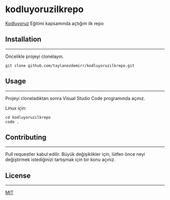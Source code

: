 # kodluyoruzilkrepo
[Kodluyoruz](https://kodluyoruz.org) Eğitimi kapsamında açtığım ilk repo
## Installation
---
Öncelikle projeyi clonelayın.

` git clone github.com/taylanozdemirr/kodluyoruzilkrepo.git `
## Usage
---
Projeyi cloneladıktan sonra Visual Studio Code programında açınız.

Linux için:
``` 
cd kodluyoruzilkrepo
code . 
```
## Contributing
---
Pull requestler kabul edilir. Büyük değişiklikler için, lütfen önce neyi değiştirmek istediğinizi tartışmak için bir konu açınız.
## License
---
[MIT](https://choosealicense.com/licenses/mit/)


